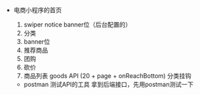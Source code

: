 - 电商小程序的首页
  1. swiper notice banner位（后台配置的）
  2. 分类
  3. banner位 
  4. 推荐商品
  5. 团购
  6. 砍价
  7. 商品列表 goods API (20 + page + onReachBottom) 分类挂钩


  - postman
    测试API的工具 拿到后端接口，先用postman测试一下
